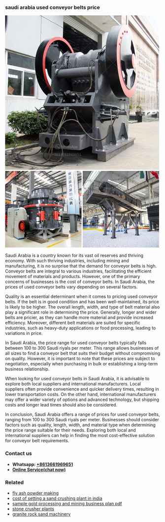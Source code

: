 <h3>saudi arabia used conveyor belts price</h3><img src='1706754151.jpg' alt=''><p>Saudi Arabia is a country known for its vast oil reserves and thriving economy. With such thriving industries, including mining and manufacturing, it is no surprise that the demand for conveyor belts is high. Conveyor belts are integral to various industries, facilitating the efficient movement of materials and products. However, one of the primary concerns of businesses is the cost of conveyor belts. In Saudi Arabia, the prices of used conveyor belts vary depending on several factors.</p><p>Quality is an essential determinant when it comes to pricing used conveyor belts. If the belt is in good condition and has been well-maintained, its price is likely to be higher. The overall length, width, and type of belt material also play a significant role in determining the price. Generally, longer and wider belts are pricier, as they can handle more material and provide increased efficiency. Moreover, different belt materials are suited for specific industries, such as heavy-duty applications or food processing, leading to variations in price.</p><p>In Saudi Arabia, the price range for used conveyor belts typically falls between 100 to 300 Saudi riyals per meter. This range allows businesses of all sizes to find a conveyor belt that suits their budget without compromising on quality. However, it is important to note that these prices are subject to negotiation, especially when purchasing in bulk or establishing a long-term business relationship.</p><p>When looking for used conveyor belts in Saudi Arabia, it is advisable to explore both local suppliers and international manufacturers. Local suppliers often provide convenience and quicker delivery times, resulting in lower transportation costs. On the other hand, international manufacturers may offer a wider variety of options and advanced technology, but shipping costs and longer lead times should also be considered.</p><p>In conclusion, Saudi Arabia offers a range of prices for used conveyor belts, ranging from 100 to 300 Saudi riyals per meter. Businesses should consider factors such as quality, length, width, and material type when determining the price range suitable for their needs. Exploring both local and international suppliers can help in finding the most cost-effective solution for conveyor belt requirements.</p><h3>Contact us</h3><ul><li><strong>Whatsapp:&nbsp;<a href="https://wa.me/8613661969651">+8613661969651</a></strong></li><li><a href="https://swt.shibang-china.com/?git&amp;zhl&amp;saudi arabia used conveyor belts price"><strong>Online Service(chat now)</strong></a></li></ul><h3>Related</h3><ul><li><a href='fly ash powder making.md'>fly ash powder making</a></li><li><a href='cost of setting a sand crushing plant in india.md'>cost of setting a sand crushing plant in india</a></li><li><a href='sample gold processing and mining business plan pdf.md'>sample gold processing and mining business plan pdf</a></li><li><a href='stone crusher plants.md'>stone crusher plants</a></li><li><a href='granite rock sand machinery.md'>granite rock sand machinery</a></li></ul>